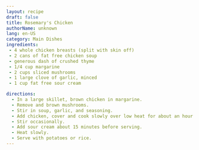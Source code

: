 ```yaml
---
layout: recipe
draft: false
title: Rosemary's Chicken
authorName: unknown
lang: en-US
category: Main Dishes
ingredients:
 - 4 whole chicken breasts (split with skin off)
 - 2 cans of fat free chicken soup
 - generous dash of crushed thyme
 - 1/4 cup margarine
 - 2 cups sliced mushrooms
 - 1 large clove of garlic, minced
 - 1 cup fat free sour cream

directions:
  - In a large skillet, brown chicken in margarine.
  - Remove and brown mushrooms.
  - Stir in soup, garlic, and seasoning.
  - Add chicken, cover and cook slowly over low heat for about an hour.
  - Stir occasionally.
  - Add sour cream about 15 minutes before serving.
  - Heat slowly.
  - Serve with potatoes or rice.
---
```

